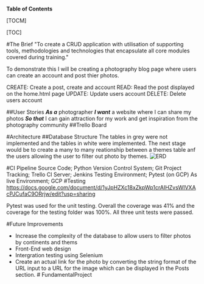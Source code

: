 **Table of Contents**

[TOCM]

[TOC]

#The Brief
"To create a CRUD application with utilisation of supporting tools, methodologies and technologies that encapsulate all core modules covered during training."

To demonstrate this I will be creating a photography blog page where users can create an account and post thier photos.

CREATE: Create a post, create and account
READ: Read the post displayed on the home.html page
UPDATE: Update users account
DELETE: Delete users account 

##User Stories
***As a*** photographer 
***I want*** a website where I can share my photos 
***So that*** I can gain attraction for my work and get inspiration from the photography community
##Trello Board



#Architecture 
##Database Structure
The tables in grey were not implemented and the tables in white were implemented. The next stage would be to create a many to many reationship between a themes table anf the users allowing the user to filter out photo by themes. 
![ERD](https://www.lucidchart.com/documents/view/f6f6954e-c6a6-4434-9025-5125b7afa75c "ERD")

#CI Pipeline
Source Code; Python
Version Control System; Git
Project Tracking; Trello
CI Server; Jenkins
Testing Environment; Pytest (on GCP)
As live Environment; GCP
#Testing
https://docs.google.com/document/d/1yJpHZXc18xZkpWp1crAIHZvsWIVXAcPJCufaC9ORrjw/edit?usp=sharing

Pytest was used for the unit testing. Overall the coverage was 41% and the coverage for the testing folder was 100%. All three unit tests were passed. 

#Future Improvements 
- Increase the complexity of the database to allow users to filter photos by continents and thems
- Front-End web design 
- Intergration testing using Selenium
- Create an actual link for the photo by converting the string format of the URL input to a URL for the image which can be displayed in the Posts section. # FundamentalProject
